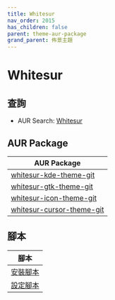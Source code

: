 ```yaml
---
title: Whitesur
nav_order: 2015
has_children: false
parent: theme-aur-package
grand_parent: 佈景主題
---
```



# Whitesur


## 查詢

* AUR Search: [Whitesur](https://aur.archlinux.org/packages?O=0&SeB=nd&K=Whitesur&outdated=&SB=m&SO=d&PP=50&submit=Go)


## AUR Package

| AUR Package |
| --- |
| [whitesur-kde-theme-git](https://aur.archlinux.org/packages/whitesur-kde-theme-git) |
| [whitesur-gtk-theme-git](https://aur.archlinux.org/packages/whitesur-gtk-theme-git) |
| [whitesur-icon-theme-git](https://aur.archlinux.org/packages/whitesur-icon-theme-git) |
| [whitesur-cursor-theme-git](https://aur.archlinux.org/packages/whitesur-cursor-theme-git) |


## 腳本

| 腳本 |
| --- |
| [安裝腳本](https://github.com/samwhelp/ezarcher-adjustment/tree/main/prototype/theme/whitesur)
| [設定腳本](https://github.com/samwhelp/ezarcher-adjustment/tree/main/prototype/de/kde-plasma/part/style/kde-plasma-style-white-sur-dark-breeze) |
